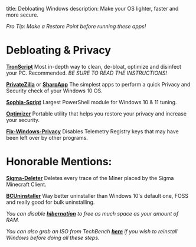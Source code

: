 title: Debloating Windows
description: Make your OS lighter, faster and more secure.

*Pro Tip: Make a Restore Point before running these apps!*
# Debloating & Privacy
**[TronScript](https://bmrf.org/repos/tron/)**
Most in-depth way to clean, de-bloat, optimize and disinfect your PC. Recommended.
*BE SURE TO READ THE INSTRUCTIONS!*

**[PrivateZilla](https://github.com/builtbybel/privatezilla)** or **[SharpApp](https://github.com/builtbybel/sharpapp)**
The simplest apps to perform a quick Privacy and Security check of your Windows 10 OS.

**[Sophia-Script](https://github.com/farag2/Sophia-Script-for-Windows)**
Largest PowerShell module for Windows 10 & 11 tuning.

**[Optimizer](https://github.com/hellzerg/optimizer/releases)**
Portable utility that helps you restore your privacy and increase your security.

**[Fix-Windows-Privacy](https://modzero.github.io/fix-windows-privacy/)**
Disables Telemetry Registry keys that may have been left over by other programs.
 
 
# Honorable Mentions: 
[**Sigma-Deleter**](https://github.com/XatzClient/Sigma-Deleter)
Deletes every trace of the Miner placed by the Sigma Minecraft Client.

**[BCUninstaller](https://www.bcuninstaller.com/)**
Way better uninstaller than Windows 10's default one, FOSS and really good for bulk uninstalling.

*You can disable [**hibernation**](https://docs.microsoft.com/en-us/troubleshoot/windows-client/deployment/disable-and-re-enable-hibernation) to free as much space as your amount of RAM.*

*You can also grab an ISO from TechBench **[here](https://tb.rg-adguard.net/public.php)** if you wish to reinstall Windows before doing all these steps.*

